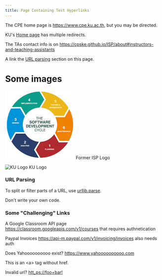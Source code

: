 ```yaml
---
title: Page Containing Test Hyperlinks
---
```


The CPE home page is <https://www.cpe.ku.ac.th>, but you may be directed.

KU's [Home page](http://ku.ac.th) has multiple redirects.

The TAs contact info is on <https://cpske.github.io/ISP/about#instructors-and-teaching-assistants>

A link the [URL parsing](#url-parsing) section on this page.

# Some images

<img src="images/SDLC.png" alt="SDLC"/> Former ISP Logo

<img src="https://www.ku.ac.th/assets/images/header/KU_logo_62x62_th.svg" alt="KU Logo"/> KU Logo


### URL Parsing

To split or filter parts of a URL, use [urllib.parse](https://docs.python.org/3/library/urllib.parse.html#url-parsing).

Don't write your own code.

### Some "Challenging" Links

A Google Classroom API page <https://classroom.googleapis.com/v1/courses> that requires authnetication

Paypal Invoices <https://api-m.paypal.com/v1/invoicing/invoices> also needs auth

Does Yahoooooooooo exist? <https://www.yahoooooooooo.com>

<a name="findme">This is an &lt;a&gt; tag without href.</a>

Invalid url? <a href="htt_ps://foo+bar!">htt_ps://foo+bar!</a>

